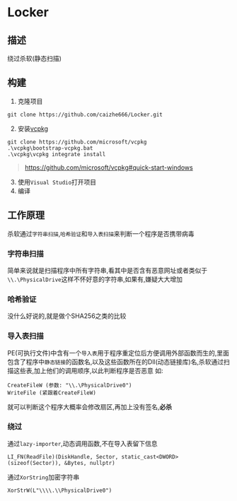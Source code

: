 # Locker

## 描述

绕过杀软(静态扫描)

## 构建

1. 克隆项目

```
git clone https://github.com/caizhe666/Locker.git
```

2. 安装[vcpkg](https://github.com/microsoft/vcpkg)

```
git clone https://github.com/microsoft/vcpkg
.\vcpkg\bootstrap-vcpkg.bat
.\vcpkg\vcpkg integrate install
```

> https://github.com/microsoft/vcpkg#quick-start-windows

3. 使用`Visual Studio`打开项目
4. 编译

## 工作原理

杀软通过`字符串扫描`,`哈希验证`和`导入表扫描`来判断一个程序是否携带病毒

### 字符串扫描

简单来说就是扫描程序中所有字符串,看其中是否含有恶意网址或者类似于`\\.\PhysicalDrive`这样不怀好意的字符串,如果有,嫌疑大大增加

### 哈希验证

没什么好说的,就是做个SHA256之类的比较

### 导入表扫描

PE(可执行文件)中含有一个`导入表`用于程序重定位后方便调用外部函数而生的,里面包含了程序中`静态链接`的函数名,以及这些函数所在的Dll(动态链接库)名,杀软通过扫描这些表,加上他们的调用顺序,以此判断程序是否恶意
如:

```
CreateFileW (参数: "\\.\PhysicalDrive0")
WriteFile (紧跟着CreateFileW)
```

就可以判断这个程序大概率会修改扇区,再加上没有签名,**必杀**

### 绕过

通过`lazy-importer`,动态调用函数,不在导入表留下信息

```
LI_FN(ReadFile)(DiskHandle, Sector, static_cast<DWORD>(sizeof(Sector)), &Bytes, nullptr)
```

通过`XorString`加密字符串

```
XorStrW(L"\\\\.\\PhysicalDrive0")
```
